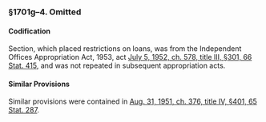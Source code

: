 ### §1701g–4. Omitted ###

#### Codification ####

Section, which placed restrictions on loans, was from the Independent Offices Appropriation Act, 1953, act [July 5, 1952, ch. 578, title III, §301, 66 Stat. 415](/statviewer.htm?volume=66&page=415), and was not repeated in subsequent appropriation acts.

#### Similar Provisions ####

Similar provisions were contained in [Aug. 31, 1951, ch. 376, title IV, §401, 65 Stat. 287](/statviewer.htm?volume=65&page=287).